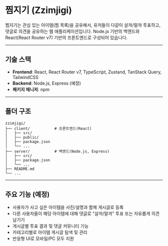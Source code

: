 # 찜지기 (Zzimjigi)

찜지기는 관심 있는 아이템(찜 목록)을 공유해서, 유저들이 다같이 살까/말까 투표하고, 댓글로 의견을 공유하는 웹 애플리케이션입니다. Node.js 기반의 백엔드와 React(React Router v7) 기반의 프론트엔드로 구성되어 있습니다.

---

## 기술 스택

- **Frontend**: React, React Router v7, TypeScript, Zustand, TanStack Query, TailwindCSS
- **Backend**: Node.js, Express (예정)
- **패키지 매니저**: npm

---

## 폴더 구조

```
zzimjigi/
├── client/           # 프론트엔드(React)
│   ├── src/
│   ├── public/
│   ├── package.json
│   └── ...
├── server/           # 백엔드(Node.js, Express)
│   ├── src/
│   ├── package.json
│   └── ...
├── README.md
└── ...
```

---

## 주요 기능 (예정)

- 사용자가 사고 싶은 아이템을 사진/설명과 함께 게시글로 등록
- 다른 사용자들이 해당 아이템에 대해 댓글로 "살까/말까" 투표 또는 자유롭게 의견 남기기
- 게시글별 투표 결과 및 댓글 커뮤니티 기능
- 카테고리별로 아이템 게시글 탐색 및 관리
- 반응형 UI로 모바일/PC 모두 지원
